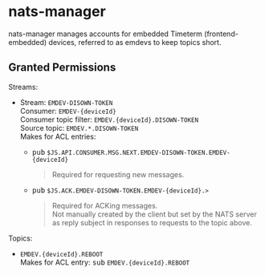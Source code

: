 # nats-manager

nats-manager manages accounts for embedded Timeterm (frontend-embedded) devices, referred to as emdevs to keep topics short.

## Granted Permissions

Streams:
- Stream: `EMDEV-DISOWN-TOKEN`  
  Consumer: `EMDEV-{deviceId}`   
  Consumer topic filter: `EMDEV.{deviceId}.DISOWN-TOKEN`  
  Source topic: `EMDEV.*.DISOWN-TOKEN`  
  Makes for ACL entries: 
  - <kbd>pub</kbd> `$JS.API.CONSUMER.MSG.NEXT.EMDEV-DISOWN-TOKEN.EMDEV-{deviceId}`  
      
    > Required for requesting new messages.
  - <kbd>pub</kbd> `$JS.ACK.EMDEV-DISOWN-TOKEN.EMDEV-{deviceId}.>`  
      
    > Required for ACKing messages.  
      Not manually created by the client but set by the NATS server as 
      reply subject in responses to requests to the topic above.

Topics:
- `EMDEV.{deviceId}.REBOOT`  
  Makes for ACL entry: <kbd>sub</kbd> `EMDEV.{deviceId}.REBOOT`
